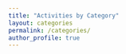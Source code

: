 ```yaml
---
title: "Activities by Category"
layout: categories
permalink: /categories/
author_profile: true
---
```

